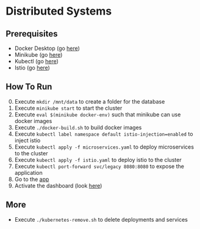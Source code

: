 # Distributed Systems

## Prerequisites

- Docker Desktop (go [here](https://www.docker.com/products/docker-desktop/))
- Minikube (go [here](https://minikube.sigs.k8s.io/docs/start/))
- Kubectl (go [here](https://kubernetes.io/de/docs/tasks/tools/install-kubectl/))
- Istio (go [here](https://istio.io/latest/docs/setup/getting-started/#ip))

## How To Run

0. Execute `mkdir /mnt/data` to create a folder for the database
1. Execute `minikube start` to start the cluster
2. Execute `eval $(minikube docker-env)` such that minikube can use docker images
3. Execute `./docker-build.sh` to build docker images
4. Execute `kubectl label namespace default istio-injection=enabled` to inject istio
5. Execute `kubectl apply -f microservices.yaml` to deploy microservices to the cluster
6. Execute `kubectl apply -f istio.yaml` to deploy istio to the cluster
7. Execute `kubectl port-forward svc/legacy 8080:8080` to expose the application
8. Go to the [app](http://localhost:8080/EShop-1.0.0)
9. Activate the dashboard (look [here](https://istio.io/latest/docs/setup/getting-started/#dashboard))

## More

- Execute `./kubernetes-remove.sh` to delete deployments and services
